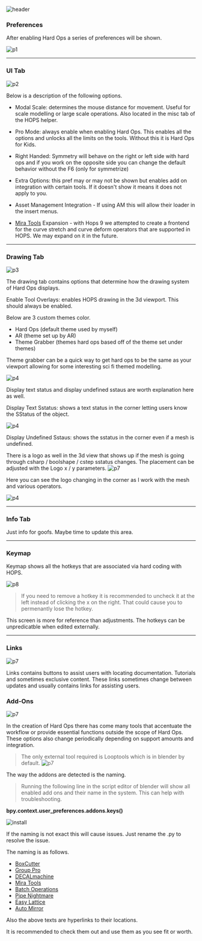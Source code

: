 ![header](img/header.png)

### Preferences

After enabling Hard Ops a series of preferences will be shown.

![p1](img\prefs\pref1.gif)

---

### UI Tab

![p2](img\prefs\p2.png)

Below is a description of the following options.

- Modal Scale: determines the mouse distance for movement. Useful for scale modelling or large scale operations. Also located in the misc tab of the HOPS helper.

- Pro Mode: always enable when enabling Hard Ops. This enables all the options and unlocks all the limits on the tools. Without this it is Hard Ops for Kids.

- Right Handed: Symmetry will behave on the right or left side with hard ops and if you work on the opposite side you can change the default behavior without the F6 (only for symmetrize)

- Extra Options: this pref may or may not be shown but enables add on integration with certain tools. If it doesn't show it means it does not apply to you.

- Asset Management Integration - If using AM this will allow their loader in the insert menus.

- [Mira Tools](http://blenderartists.org/forum/showthread.php?366107-MiraTools) Expansion - with Hops 9 we attempted to create a frontend for the curve stretch and curve deform operators that are supported in HOPS. We may expand on it in the future.

---

### Drawing Tab
![p3](img\prefs\p3.png)

The drawing tab contains options that determine how the drawing system of Hard Ops displays.

Enable Tool Overlays: enables HOPS drawing in the 3d viewport. This should always be enabled.

Below are 3 custom themes color.
- Hard Ops (default theme used by myself)
- AR (theme set up by AR)
- Theme Grabber (themes hard ops based off of the theme set under themes)

Theme grabber can be a quick way to get hard ops to be the same as your viewport allowing for some interesting sci fi themed modelling.

![p4](img\prefs\p4.gif)

Display text status and display undefined sstaus are worth explanation here as well.

Display Text Sstatus: shows a text status in the corner letting users know the SStatus of the object.

![p4](img\prefs\p5.gif)

Display Undefined Sstaus: shows the sstatus in the corner even if a mesh is undefined.

There is a logo as well in the 3d view that shows up if the mesh is going through csharp / boolshape / cstep sstatus changes. The placement can be adjusted with the Logo x / y parameters.
![p7](img\prefs\p7.png)

Here you can see the logo changing in the corner as I work with the mesh and various operators.

![p4](img\prefs\p6.gif)

---

### Info Tab

Just info for goofs. Maybe time to update this area.

---

### Keymap

Keymap shows all the hotkeys that are associated via hard coding with HOPS.

![p8](img\prefs\p8.png)

> If you need to remove a hotkey it is recommended to uncheck it at the left instead of clicking the x on the right. That could cause you to permenantly lose the hotkey.

This screen is more for reference than adjustments. The hotkeys can be unpredicatble when edited externally.

---

### Links

![p7](img\prefs\p9.png)

Links contains buttons to assist users with locating documentation. Tutorials and sometimes exclusive content. These links sometimes change between updates and usually contains links for assisting users.

### Add-Ons

![p7](img\prefs\p10.png)

In the creation of Hard Ops there has come many tools that accentuate the workflow or provide essential functions outside the scope of Hard Ops. These options also change periodically depending on support amounts and integration.

>The only external tool required is Looptools which is in blender by default.
   ![p7](img\prefs\p11.gif)

The way the addons are detected is the naming.      

>Running the following line in the script editor of blender will show all enabled add ons and their name in the system. This can help with troubleshooting.    

 **bpy.context.user_preferences.addons.keys()**        

![install](img/install/ins3.gif)        

If the naming is not exact this will cause issues. Just rename the .py to resolve the issue.        

The naming is as follows.       

- [BoxCutter](https://gumroad.com/l/BoxCutter/)     
- [Group Pro](https://gumroad.com/l/GroupPro/)      
- [DECALmachine](https://gumroad.com/l/DECALmachine/)       
- [Mira Tools](http://blenderartists.org/forum/showthread.php?366107-MiraTools)     
- [Batch Operations](http://wiki.blender.org/index.php/Extensions:2.6/Py/Scripts/3D_interaction/BatchOperations)        
- [Pipe Nightmare](https://blenderartists.org/forum/showthread.php?414316-Addon-Pipe-Nightmare-0-3-31)      
- [Easy Lattice](http://blenderaddonlist.blogspot.com/2013/10/addon-quick-easy-lattice-object.html)     
- [Auto Mirror](http://blenderaddonlist.blogspot.com/2014/07/addon-auto-mirror.html)        

Also the above texts are hyperlinks to their locations.

It is recommended to check them out and use them as you see fit or worth.
